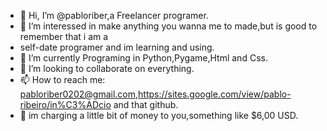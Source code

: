 - 👋 Hi, I’m @pabloriber,a Freelancer programer.
- 👀 I’m interessed in make anything you wanna me to made,but is good to remember that i am a
- self-date programer and im learning and using.
- 🌱 I’m currently Programing in Python,Pygame,Html and Css.
- 💞️ I’m looking to collaborate on everything. 
- 📫 How to reach me: pabloriber0202@gmail.com,https://sites.google.com/view/pablo-ribeiro/in%C3%ADcio and that github.
- 💸 im charging a little bit of money to you,something like $6,00 USD.
